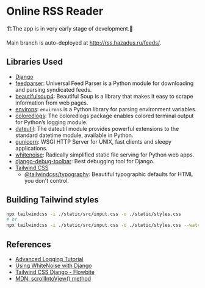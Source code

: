 # Online RSS Reader

🏗️The app is in very early stage of development.🚧

Main branch is auto-deployed at http://rss.hazadus.ru/feeds/.

## Libraries Used

- [Django](https://docs.djangoproject.com/en/4.2/)
- [feedparser](https://pythonhosted.org/feedparser/): Universal Feed Parser is a Python module for downloading and parsing syndicated feeds.
- [beautifulsoup4](https://pypi.org/project/beautifulsoup4/): Beautiful Soup is a library that makes it easy to scrape information from web pages.
- [environs](https://pypi.org/project/environs/): `environs` is a Python library for parsing environment variables. 
- [coloredlogs](https://coloredlogs.readthedocs.io/en/latest/index.html): The coloredlogs package enables colored terminal output for Python’s logging module.
- [dateutil](https://pypi.org/project/python-dateutil/): The dateutil module provides powerful extensions to the 
  standard datetime module, available in Python.
- [gunicorn](https://github.com/benoitc/gunicorn): WSGI HTTP Server for UNIX, fast clients and sleepy applications. 
- [whitenoise](https://github.com/evansd/whitenoise): Radically simplified static file serving for Python web apps.
- [django-debug-toolbar](https://django-debug-toolbar.readthedocs.io/en/latest/): Best debugging tool for Django.
- [Tailwind CSS](https://tailwindcss.com/)
  - [@tailwindcss/typography](https://tailwindcss.com/docs/typography-plugin): Beautiful typographic defaults for HTML you don't control. 

## Building Tailwind styles

```bash
npx tailwindcss -i ./static/src/input.css -o ./static/styles.css
# or
npx tailwindcss -i ./static/src/input.css -o ./static/styles.css --watch
```

## References

- [Advanced Logging Tutorial](https://docs.python.org/3/howto/logging.html#advanced-logging-tutorial)
- [Using WhiteNoise with Django](https://whitenoise.readthedocs.io/en/latest/django.html)
- [Tailwind CSS Django - Flowbite](https://flowbite.com/docs/getting-started/django/)
- [MDN: scrollIntoView() method](https://developer.mozilla.org/en-US/docs/Web/API/Element/scrollIntoView)